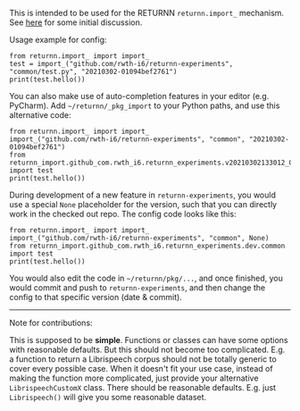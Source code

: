 This is intended to be used for the RETURNN `returnn.import_` mechanism.
See [here](https://github.com/rwth-i6/returnn/discussions/436)
for some initial discussion.

Usage example for config:

    from returnn.import_ import import_
    test = import_("github.com/rwth-i6/returnn-experiments", "common/test.py", "20210302-01094bef2761")
    print(test.hello())

You can also make use of auto-completion features in your editor (e.g. PyCharm).
Add `~/returnn/_pkg_import` to your Python paths,
and use this alternative code:

    from returnn.import_ import import_
    import_("github.com/rwth-i6/returnn-experiments", "common", "20210302-01094bef2761")
    from returnn_import.github_com.rwth_i6.returnn_experiments.v20210302133012_01094bef2761.common import test
    print(test.hello())

During development of a new feature in `returnn-experiments`,
you would use a special `None` placeholder for the version,
such that you can directly work in the checked out repo.
The config code looks like this:

    from returnn.import_ import import_
    import_("github.com/rwth-i6/returnn-experiments", "common", None)
    from returnn_import.github_com.rwth_i6.returnn_experiments.dev.common import test
    print(test.hello())

You would also edit the code in `~/returnn/pkg/...`,
and once finished, you would commit and push to `returnn-experiments`,
and then change the config to that specific version (date & commit).

---

Note for contributions:

This is supposed to be **simple**.
Functions or classes can have some options
with reasonable defaults.
But this should not become too complicated.
E.g. a function to return a Librispeech corpus
should not be totally generic to cover every possible case.
When it doesn't fit your use case,
instead of making the function more complicated,
just provide your alternative `LibrispeechCustomX` class.
There should be reasonable defaults.
E.g. just `Librispeech()` will give you some reasonable dataset.
